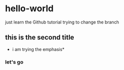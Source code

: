 # hello-world
just learn the Github tutorial
trying to change the branch
## this is the second title
* i am trying the emphasis*
### let's go
